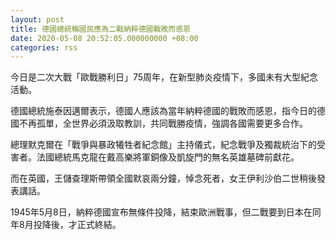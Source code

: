 ```yaml
---
layout: post
title: 德國總統稱國民應為二戰納粹德國戰敗而感恩
date: 2020-05-08 20:52:05.000000000 +08:00
categories: rss
---
```


今日是二次大戰「歐戰勝利日」75周年，在新型肺炎疫情下，多國未有大型紀念活動。

德國總統施泰因邁爾表示，德國人應該為當年納粹德國的戰敗而感恩，指今日的德國不再孤單，全世界必須汲取教訓，共同戰勝疫情，強調各國需要更多合作。

總理默克爾在「戰爭與暴政犧牲者紀念館」主持儀式，紀念戰爭及獨裁統治下的受害者。法國總統馬克龍在戴高樂將軍銅像及凱旋門的無名英雄墓碑前獻花。

而在英國，王儲查理斯帶領全國默哀兩分鐘，悼念死者，女王伊利沙伯二世稍後發表講話。

1945年5月8日，納粹德國宣布無條件投降，結束歐洲戰事，但二戰要到日本在同年8月投降後，才正式終結。

